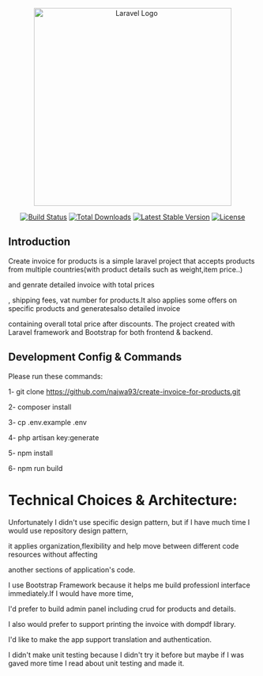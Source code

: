 <p align="center"><a href="https://laravel.com" target="_blank"><img src="https://raw.githubusercontent.com/laravel/art/master/logo-lockup/5%20SVG/2%20CMYK/1%20Full%20Color/laravel-logolockup-cmyk-red.svg" width="400" alt="Laravel Logo"></a></p>

<p align="center">
<a href="https://github.com/laravel/framework/actions"><img src="https://github.com/laravel/framework/workflows/tests/badge.svg" alt="Build Status"></a>
<a href="https://packagist.org/packages/laravel/framework"><img src="https://img.shields.io/packagist/dt/laravel/framework" alt="Total Downloads"></a>
<a href="https://packagist.org/packages/laravel/framework"><img src="https://img.shields.io/packagist/v/laravel/framework" alt="Latest Stable Version"></a>
<a href="https://packagist.org/packages/laravel/framework"><img src="https://img.shields.io/packagist/l/laravel/framework" alt="License"></a>
</p>

## Introduction
Create invoice for products is a simple laravel project that accepts products from multiple countries(with product details such as weight,item price..) 

and genrate detailed invoice with total prices

, shipping fees, vat number for products.It also applies some offers on specific products and generatesalso detailed invoice

containing overall total price after discounts. The project created with Laravel framework and Bootstrap for both frontend & backend.

## Development Config & Commands
Please run these commands:

1- git clone https://github.com/najwa93/create-invoice-for-products.git

2- composer install

3- cp .env.example   .env

4- php artisan key:generate

5- npm install

6- npm run build

# Technical Choices & Architecture:
Unfortunately I didn't use specific design pattern, but if I have much time I would use repository design pattern,

it applies organization,flexibility and help move between different code resources without affecting

another sections of application's code.

I use Bootstrap Framework because it helps me build professionl interface immediately.If I would have more time, 

I'd prefer to build admin panel including crud for products and details.

I also would prefer to support printing the invoice with dompdf library.

I'd like to make the app support translation and authentication.

I didn't make unit testing because I didn't try it before but maybe if I was gaved more time I read about unit testing and made it.
